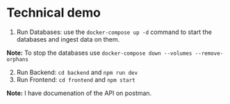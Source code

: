 # Technical demo

1. Run Databases: use the `docker-compose up -d` command to start the databases and ingest data on them.

**Note:** To stop the databases use `docker-compose down --volumes --remove-orphans`

2. Run Backend: `cd backend` and `npm run dev`
3. Run Frontend: `cd frontend` and `npm start`

**Note:** I have documenation of the API on postman.